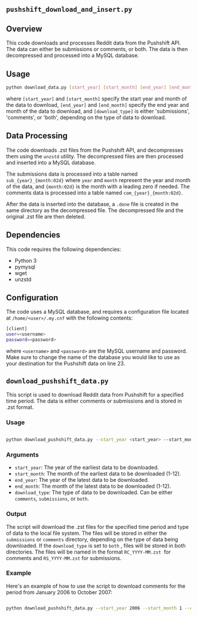 ## `pushshift_download_and_insert.py`

## Overview

This code downloads and processes Reddit data from the Pushshift API. The data can either be submissions or comments, or both. The data is then decompressed and processed into a MySQL database.

## Usage

```bash
python download_data.py [start_year] [start_month] [end_year] [end_month] [download_type]
```

where `[start_year]` and `[start_month]` specify the start year and month of the data to download, `[end_year]` and `[end_month]` specify the end year and month of the data to download, and `[download_type]` is either 'submissions', 'comments', or 'both', depending on the type of data to download.

## Data Processing

The code downloads .zst files from the Pushshift API, and decompresses them using the `unzstd` utility. The decompressed files are then processed and inserted into a MySQL database.

The submissions data is processed into a table named `sub_{year}_{month:02d}` where `year` and `month` represent the year and month of the data, and `{month:02d}` is the month with a leading zero if needed. The comments data is processed into a table named `com_{year}_{month:02d}`.

After the data is inserted into the database, a `.done` file is created in the same directory as the decompressed file. The decompressed file and the original .zst file are then deleted.

## Dependencies

This code requires the following dependencies:

- Python 3
- pymysql
- wget
- unzstd

## Configuration

The code uses a MySQL database, and requires a configuration file located at `/home/<user>/.my.cnf` with the following contents:

```bash
[client]
user=<username>
password=<password>
```

where `<username>` and `<password>` are the MySQL username and password. Make sure to change the name of the database you would like to use as your destination for the Pushshift data on line 23.







## `download_pushshift_data.py`

This script is used to download Reddit data from Pushshift for a specified time period. The data is either comments or submissions and is stored in .zst format.

### Usage

```bash

python download_pushshift_data.py --start_year <start_year> --start_month <start_month> --end_year <end_year> --end_month <end_month> --download_type <comments or submissions or both>

```

### Arguments
- `start_year`: The year of the earliest data to be downloaded.
- `start_month`: The month of the earliest data to be downloaded (1-12).
- `end_year`: The year of the latest data to be downloaded.
- `end_month`: The month of the latest data to be downloaded (1-12).
- `download_type`: The type of data to be downloaded. Can be either `comments`, `submissions`, or `both`.

### Output
The script will download the .zst files for the specified time period and type of data to the local file system. The files will be stored in either the `submissions` or `comments` directory, depending on the type of data being downloaded. If the `download_type` is set to `both` , files will be stored in both directories. The files will be named in the format `RC_YYYY-MM.zst`  for comments and `RS_YYYY-MM.zst` for submissions.

### Example
Here's an example of how to use the script to download comments for the period from January 2006 to October 2007:

```bash

python download_pushshift_data.py --start_year 2006 --start_month 1 --end_year 2007 --end_month 10 --download_type comments

```
